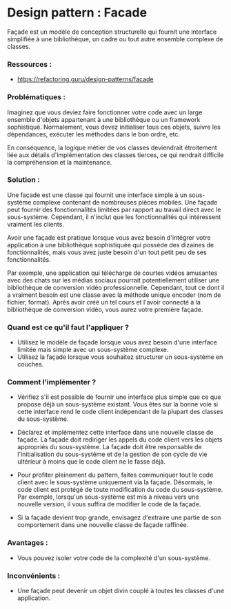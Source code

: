 # Design pattern : Facade

Façade est un modèle de conception structurelle qui fournit une interface simplifiée à une bibliothèque, un cadre ou tout autre ensemble complexe de classes.

### Ressources :

- https://refactoring.guru/design-patterns/facade

### Problématiques :

Imaginez que vous deviez faire fonctionner votre code avec un large ensemble d'objets appartenant à une bibliothèque ou un framework sophistiqué. Normalement, vous devez initialiser tous ces objets, suivre les dépendances, exécuter les méthodes dans le bon ordre, etc.

En conséquence, la logique métier de vos classes deviendrait étroitement liée aux détails d'implémentation des classes tierces, ce qui rendrait difficile la compréhension et la maintenance.

### Solution :

Une façade est une classe qui fournit une interface simple à un sous-système complexe contenant de nombreuses pièces mobiles. Une façade peut fournir des fonctionnalités limitées par rapport au travail direct avec le sous-système. Cependant, il n'inclut que les fonctionnalités qui intéressent vraiment les clients.

Avoir une façade est pratique lorsque vous avez besoin d'intégrer votre application à une bibliothèque sophistiquée qui possède des dizaines de fonctionnalités, mais vous avez juste besoin d'un tout petit peu de ses fonctionnalités.

Par exemple, une application qui télécharge de courtes vidéos amusantes avec des chats sur les médias sociaux pourrait potentiellement utiliser une bibliothèque de conversion vidéo professionnelle. Cependant, tout ce dont il a vraiment besoin est une classe avec la méthode unique encoder (nom de fichier, format). Après avoir créé un tel cours et l'avoir connecté à la bibliothèque de conversion vidéo, vous aurez votre première façade.

### Quand est ce qu'il faut l'appliquer ?

- Utilisez le modèle de façade lorsque vous avez besoin d'une interface limitée mais simple avec un sous-système complexe.
- Utilisez la façade lorsque vous souhaitez structurer un sous-système en couches.

### Comment l'implémenter ?

- Vérifiez s'il est possible de fournir une interface plus simple que ce que propose déjà un sous-système existant. Vous êtes sur la bonne voie si cette interface rend le code client indépendant de la plupart des classes du sous-système.

- Déclarez et implémentez cette interface dans une nouvelle classe de façade. La façade doit rediriger les appels du code client vers les objets appropriés du sous-système. La façade doit être responsable de l'initialisation du sous-système et de la gestion de son cycle de vie ultérieur à moins que le code client ne le fasse déjà.

- Pour profiter pleinement du pattern, faites communiquer tout le code client avec le sous-système uniquement via la façade. Désormais, le code client est protégé de toute modification du code du sous-système. Par exemple, lorsqu'un sous-système est mis à niveau vers une nouvelle version, il vous suffira de modifier le code de la façade.

- Si la façade devient trop grande, envisagez d'extraire une partie de son comportement dans une nouvelle classe de façade raffinée.

### Avantages :

- Vous pouvez isoler votre code de la complexité d'un sous-système.

### Inconvénients :

- Une façade peut devenir un objet divin couplé à toutes les classes d'une application.